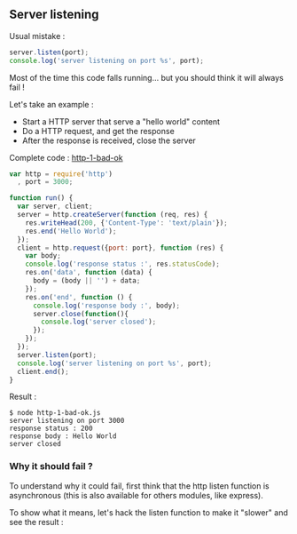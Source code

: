 ## Server listening

Usual mistake :

```javascript
server.listen(port);
console.log('server listening on port %s', port);
```

Most of the time this code falls running... but you should think it will always fail !

Let's take an example :

- Start a HTTP server that serve a "hello world" content
- Do a HTTP request, and get the response
- After the response is received, close the server

Complete code : [http-1-bad-ok](https://github.com/openhoat/node-design/blob/master/samples/http-1-bad-ok.js)

```javascript
var http = require('http')
  , port = 3000;

function run() {
  var server, client;
  server = http.createServer(function (req, res) {
    res.writeHead(200, {'Content-Type': 'text/plain'});
    res.end('Hello World');
  });
  client = http.request({port: port}, function (res) {
    var body;
    console.log('response status :', res.statusCode);
    res.on('data', function (data) {
      body = (body || '') + data;
    });
    res.on('end', function () {
      console.log('response body :', body);
      server.close(function(){
        console.log('server closed');
      });
    });
  });
  server.listen(port);
  console.log('server listening on port %s', port);
  client.end();
}
```

Result :

```
$ node http-1-bad-ok.js
server listening on port 3000
response status : 200
response body : Hello World
server closed
```

### Why it should fail ?

To understand why it could fail, first think that the http listen function is asynchronous (this is also available for others modules, like express).

To show what it means, let's hack the listen function to make it "slower" and see the result :